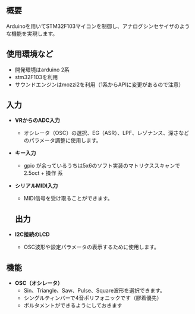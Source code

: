 ## 概要
Arduinoを用いてSTM32F103マイコンを制御し、アナログシンセサイザのような機能を実現します。

## 使用環境など
- 開発環境はarduino 2系
- stm32F103を利用
- サウンドエンジンはmozzi2を利用（1系からAPIに変更があるので注意）

## 入力
- **VRからのADC入力**
  - オシレータ（OSC）の選択、EG（ASR）、LPF、レゾナンス、深さなどのパラメータ調整に使用します。

- **キー入力**
  - gpio が余っているうちは5x6のソフト実装のマトリクススキャンで2.5oct + 操作 系


- **シリアルMIDI入力**
  - MIDI信号を受け取ることができます。

  ## 出力
- **I2C接続のLCD**
  - OSC波形や設定パラメータの表示するために使用します。

## 機能
- **OSC（オシレータ）**
  - Sin、Triangle、Saw、Pulse、Square波形を選択できます。
  - シングルティンバーで4音ポリフォニックです（膠着優先）
  - ポルタメントができるようにしておきます
  

